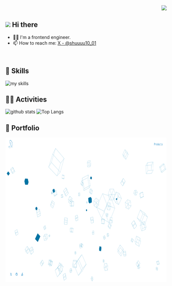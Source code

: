 <div align="right">
  <img src="https://komarev.com/ghpvc/?username=shuuuu10-01" />
</div>


## <img src="https://media.giphy.com/media/hvRJCLFzcasrR4ia7z/giphy.gif" width="28"> Hi there

- 🧑‍💻 I'm a frontend engineer.
- 📫 How to reach me: [X - @shuuuu10_01](https://x.com/shuuuu10_01) 
<br>

## 🌱 Skills
<img alt="my skills" src="https://skillicons.dev/icons?theme=dark&perline=7&i=html,css,js,ts,react,vue,nuxt,vite,angular,figma,cloudflare" />
<br>

## 🏃‍♀️ Activities
<div align="left"> 
  <img alt="github stats" height="170px" src="https://github-readme-stats.vercel.app/api/top-langs/?username=shuuuu10-01&theme=vue-dark&layout=compact" />
  <img alt="Top Langs" height="170px" src="https://github-readme-stats.vercel.app/api?username=shuuuu10-01&theme=vue-dark&layout=compact" />
</div>

## 🚀 Portfolio

<a href="https://portfolio-c7p.pages.dev/">
  <img alt="portfolio" height="450px" src="https://github.com/shuuuu10-01/portfolio/blob/main/docs/portfolio.png" />
</a>

<!-- READMEの参考にさせていただいた記事 https://qiita.com/mmnn/items/cf465d271171cba8bd51 -->
